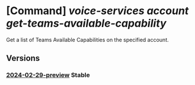 # [Command] _voice-services account get-teams-available-capability_

Get a list of Teams Available Capabilities on the specified account.

## Versions

### [2024-02-29-preview](/Resources/data-plane/microsoft.voiceservices/L2FjY291bnRzL3t9OmdldHRlYW1zYXZhaWxhYmxlY2FwYWJpbGl0aWVz/2024-02-29-preview.xml) **Stable**

<!-- data-plane:microsoft.voiceservices /accounts/{}:getteamsavailablecapabilities 2024-02-29-preview -->

